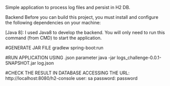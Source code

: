 Simple application to process log files and persist in H2 DB.

Backend
Before you can build this project, you must install and configure the following dependencies on your machine:

[Java 8]: I used Java8 to develop the backend.
You will only need to run this command (from CMD) to start the application.

#GENERATE JAR FILE
gradlew spring-boot:run

#RUN APPLICATION USING .json parameter
java -jar logs_challenge-0.0.1-SNAPSHOT.jar log.json

#CHECK THE RESULT IN DATABASE ACCESSING THE URL:
http://localhost:8080/h2-console
user: sa
password: password
